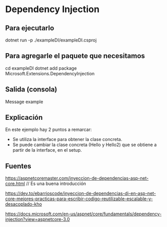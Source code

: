 # Dependency Injection

## Para ejecutarlo

dotnet run -p ./exampleDI/exampleDI.csproj

## Para agregarle el paquete que necesitamos

cd exampleDI
dotnet add package Microsoft.Extensions.DependencyInjection

## Salida (consola)

Message example

## Explicación

En este ejemplo hay 2 puntos a remarcar:
- Se utiliza la interface para obtener la clase concreta.
- Se puede cambiar la clase concreta (Hello y Hello2) que se obtiene a partir de la interface, en el setup.

## Fuentes

https://aspnetcoremaster.com/inyeccion-de-dependencias-asp-net-core.html // Es una buena introducción

https://dev.to/ebarrioscode/inyeccion-de-dependencias-di-en-asp-net-core-mejores-practicas-para-escribir-codigo-reutilizable-escalable-y-desacoplado-kho

https://docs.microsoft.com/en-us/aspnet/core/fundamentals/dependency-injection?view=aspnetcore-3.0